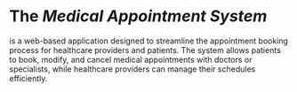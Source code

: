 
# The *Medical Appointment System*

is a web-based
application designed
to streamline the appointment booking process for healthcare providers and patients.
The system allows patients to book,
 modify, and cancel medical appointments with doctors or specialists,
  while healthcare providers can manage their schedules efficiently.
